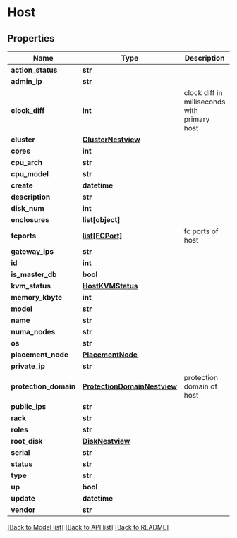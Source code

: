 # Host

## Properties
Name | Type | Description | Notes
------------ | ------------- | ------------- | -------------
**action_status** | **str** |  | [optional] 
**admin_ip** | **str** |  | 
**clock_diff** | **int** | clock diff in milliseconds with primary host | [optional] 
**cluster** | [**ClusterNestview**](ClusterNestview.md) |  | [optional] 
**cores** | **int** |  | [optional] 
**cpu_arch** | **str** |  | [optional] 
**cpu_model** | **str** |  | [optional] 
**create** | **datetime** |  | [optional] 
**description** | **str** |  | [optional] 
**disk_num** | **int** |  | [optional] 
**enclosures** | **list[object]** |  | [optional] 
**fcports** | [**list[FCPort]**](FCPort.md) | fc ports of host | [optional] 
**gateway_ips** | **str** |  | [optional] 
**id** | **int** |  | [optional] 
**is_master_db** | **bool** |  | [optional] 
**kvm_status** | [**HostKVMStatus**](HostKVMStatus.md) |  | [optional] 
**memory_kbyte** | **int** |  | [optional] 
**model** | **str** |  | [optional] 
**name** | **str** |  | [optional] 
**numa_nodes** | **str** |  | [optional] 
**os** | **str** |  | [optional] 
**placement_node** | [**PlacementNode**](PlacementNode.md) |  | [optional] 
**private_ip** | **str** |  | [optional] 
**protection_domain** | [**ProtectionDomainNestview**](ProtectionDomainNestview.md) | protection domain of host | [optional] 
**public_ips** | **str** |  | [optional] 
**rack** | **str** |  | [optional] 
**roles** | **str** |  | [optional] 
**root_disk** | [**DiskNestview**](DiskNestview.md) |  | [optional] 
**serial** | **str** |  | [optional] 
**status** | **str** |  | [optional] 
**type** | **str** |  | [optional] 
**up** | **bool** |  | [optional] 
**update** | **datetime** |  | [optional] 
**vendor** | **str** |  | [optional] 

[[Back to Model list]](../README.md#documentation-for-models) [[Back to API list]](../README.md#documentation-for-api-endpoints) [[Back to README]](../README.md)


